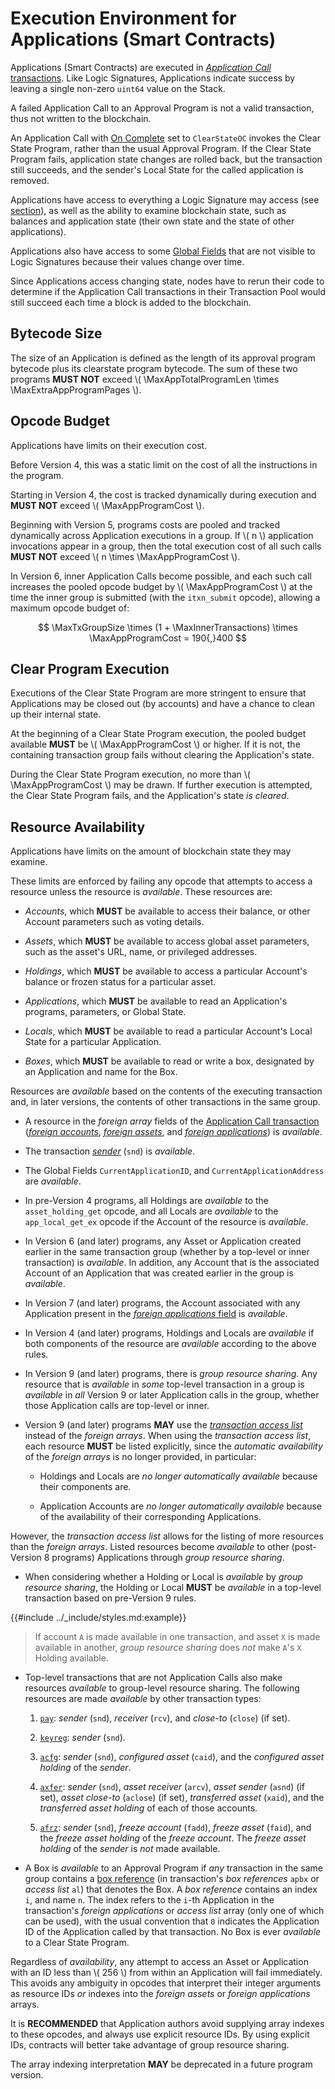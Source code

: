 $$
\newcommand \App {\mathrm{App}}
\newcommand \MaxAppProgramCost {\App_{c,\max}}
\newcommand \MaxTxGroupSize {GT_{\max}}
\newcommand \MaxInnerTransactions {\App_\mathrm{itxn}}
\newcommand \MaxAppTotalProgramLen {\App_{\mathrm{prog},t,\max}}
\newcommand \MaxExtraAppProgramPages {\App_{\mathrm{page},\max}}
$$

# Execution Environment for Applications (Smart Contracts)

Applications (Smart Contracts) are executed in [_Application Call_ transactions]().
Like Logic Signatures, Applications indicate success by leaving a single non-zero
`uint64` value on the Stack.

A failed Application Call to an Approval Program is not a valid transaction, thus
not written to the blockchain.

An Application Call with [On Complete]() set to `ClearStateOC` invokes the Clear
State Program, rather than the usual Approval Program. If the Clear State Program
fails, application state changes are rolled back, but the transaction still succeeds,
and the sender's Local State for the called application is removed.

Applications have access to everything a Logic Signature may access (see [section]()),
as well as the ability to examine blockchain state, such as balances and application
state (their own state and the state of other applications).

Applications also have access to some [Global Fields]() that are not visible to Logic
Signatures because their values change over time.

Since Applications access changing state, nodes have to rerun their code to determine
if the Application Call transactions in their Transaction Pool would still succeed
each time a block is added to the blockchain.

## Bytecode Size

The size of an Application is defined as the length of its approval program bytecode plus its clearstate program bytecode. The sum of these two programs **MUST NOT** exceed \\( \MaxAppTotalProgramLen \times \MaxExtraAppProgramPages \\).

## Opcode Budget

Applications have limits on their execution cost.

Before Version 4, this was a static limit on the cost of all the instructions in
the program.

Starting in Version 4, the cost is tracked dynamically during execution
and **MUST NOT** exceed \\( \MaxAppProgramCost \\).

Beginning with Version 5, programs costs are pooled and tracked dynamically across
Application executions in a group. If \\( n \\) application invocations appear in
a group, then the total execution cost of all such calls **MUST NOT** exceed
\\( n \times \MaxAppProgramCost \\).

In Version 6, inner Application Calls become possible, and each such call increases
the pooled opcode budget by \\( \MaxAppProgramCost \\) at the time the inner group
is submitted (with the `itxn_submit` opcode), allowing a maximum opcode budget of:

$$
\MaxTxGroupSize \times (1 + \MaxInnerTransactions) \times \MaxAppProgramCost = 190{,}400
$$

## Clear Program Execution

Executions of the Clear State Program are more stringent to ensure that Applications
may be closed out (by accounts) and have a chance to clean up their internal state.

At the beginning of a Clear State Program execution, the pooled budget available
**MUST** be \\( \MaxAppProgramCost \\) or higher. If it is not, the containing transaction
group fails without clearing the Application's state.

During the Clear State Program execution, no more than \\( \MaxAppProgramCost \\)
may be drawn. If further execution is attempted, the Clear State Program fails, and
the Application's state _is cleared_.

## Resource Availability

Applications have limits on the amount of blockchain state they may examine.

These limits are enforced by failing any opcode that attempts to access a resource
unless the resource is _available_. These resources are:

- _Accounts_, which **MUST** be available to access their balance, or other Account
parameters such as voting details.

- _Assets_, which **MUST** be available to access global asset parameters, such as
the asset's URL, name, or privileged addresses.

- _Holdings_, which **MUST** be available to access a particular Account's balance
or frozen status for a particular asset.

- _Applications_, which **MUST** be available to read an Application's programs,
parameters, or Global State.

- _Locals_, which **MUST** be available to read a particular Account's Local State
for a particular Application.

- _Boxes_, which **MUST** be available to read or write a box, designated by an
Application and name for the Box.

Resources are _available_ based on the contents of the executing transaction and,
in later versions, the contents of other transactions in the same group.

- A resource in the _foreign array_ fields of the [Application Call transaction]()
([_foreign accounts_](), [_foreign assets_](), and [_foreign applications_]()) is
_available_.

- The transaction [_sender_]() (`snd`) is _available_.

- The Global Fields `CurrentApplicationID`, and `CurrentApplicationAddress` are _available_.

- In pre-Version 4 programs, all Holdings are _available_ to the `asset_holding_get`
opcode, and all Locals are _available_ to the `app_local_get_ex` opcode if the Account
of the resource is _available_.

- In Version 6 (and later) programs, any Asset or Application created earlier
in the same transaction group (whether by a top-level or inner transaction) is _available_.
In addition, any Account that is the associated Account of an Application that was
created earlier in the group is _available_.

- In Version 7 (and later) programs, the Account associated with any Application
present in the [_foreign applications_ field](../ledger/ledger-txn-application-call.md#foreign-applications)
is _available_.

- In Version 4 (and later) programs, Holdings and Locals are _available_ if both
components of the resource are _available_ according to the above rules.

- In Version 9 (and later) programs, there is _group resource sharing_. Any
resource that is _available_ in _some_ top-level transaction in a group is _available_
in _all_ Version 9 or later Application calls in the group, whether those Application
calls are top-level or inner.

- Version 9 (and later) programs **MAY** use the [_transaction access list_]()
instead of the _foreign arrays_. When using the _transaction access list_, each resource
**MUST** be listed explicitly, since the _automatic availability_ of the _foreign
arrays_ is no longer provided, in particular:

  - Holdings and Locals are _no longer automatically available_ because their components
  are.

  - Application Accounts are _no longer automatically available_ because of the availability
  of their corresponding Applications.

However, the _transaction access list_ allows for the listing of more resources
than the _foreign arrays_. Listed resources become _available_ to other (post-Version 8
programs) Applications through _group resource sharing_.

- When considering whether a Holding or Local is _available_ by _group resource sharing_,
the Holding or Local **MUST** be _available_ in a top-level transaction based on
pre-Version 9 rules.

{{#include ../_include/styles.md:example}}
> If account `A` is made available in one transaction, and asset `X` is made available
> in another, _group resource sharing_ does _not_ make `A`'s `X` Holding available.
     
- Top-level transactions that are not Application Calls also make resources _available_
to group-level resource sharing. The following resources are made _available_ by
other transaction types:

  1. [`pay`](): _sender_ (`snd`), _receiver_ (`rcv`), and _close-to_ (`close`) (if set).

  1. [`keyreg`](): _sender_ (`snd`).

  1. [`acfg`](): _sender_ (`snd`), _configured asset_ (`caid`), and the _configured
  asset holding_ of the _sender_.

  1. [`axfer`](): _sender_ (`snd`), _asset receiver_ (`arcv`), _asset sender_ (`asnd`)
  (if set), _asset close-to_ (`aclose`) (if set), _transferred asset_ (`xaid`), and
  the _transferred asset holding_ of each of those accounts.

  1. [`afrz`](): _sender_ (`snd`), _freeze account_ (`fadd`), _freeze asset_ (`faid`),
  and the _freeze asset holding_ of the _freeze account_. The _freeze asset holding_
  of the _sender_ is _not_ made available.

- A Box is _available_ to an Approval Program if _any_ transaction in the same group
contains a [box reference]() (in transaction's _box references_ `apbx` or _access
list_ `al`) that denotes the Box. A _box reference_ contains an index `i`, and name
`n`. The index refers to the `i`-th Application in the transaction's _foreign applications_
or _access list_ array (only one of which can be used), with the usual convention that
`0` indicates the Application ID of the Application called by that transaction. No
Box is ever _available_ to a Clear State Program.

Regardless of _availability_, any attempt to access an Asset or Application with
an ID less than \\( 256 \\) from within an Application will fail immediately. This
avoids any ambiguity in opcodes that interpret their integer arguments as resource
IDs _or_ indexes into the _foreign assets_ or _foreign applications_ arrays.

It is **RECOMMENDED** that Application authors avoid supplying array indexes to these 
opcodes, and always use explicit resource IDs. By using explicit IDs, contracts will
better take advantage of group resource sharing.

The array indexing interpretation **MAY** be deprecated in a future program version.